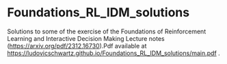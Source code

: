 # Foundations_RL_IDM_solutions
Solutions to some of the exercise of the Foundations of Reinforcement Learning and Interactive Decision Making Lecture notes (https://arxiv.org/pdf/2312.16730).Pdf available at https://ludovicschwartz.github.io/Foundations_RL_IDM_solutions/main.pdf .
